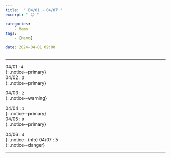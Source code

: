 ```yaml
---
title:  " 04/01 ~ 04/07 "
excerpt: " 😐 "

categories:
    - Memo
tags:
    - [Memo]

date: 2024-04-01 09:00
---
```

- - -
<!-- 약 -->

04/01 : `4`   
{: .notice--primary}  
04/02 : `3`  
{: .notice--primary}  

04/03 : `2`  
{: .notice--warning}  

04/04 : `1`   
{: .notice--primary}  
04/05 : `0`  
{: .notice--primary} 


04/06 : `4`      
{: .notice--info} 
04/07 : `3`   
{: .notice--danger}  


<!-- {: .notice}
{: .notice--primary}
{: .notice--info}
{: .notice--warning}
{: .notice--success}
{: .notice--danger} 
😄 😐 🙁 😡
-->
- - -